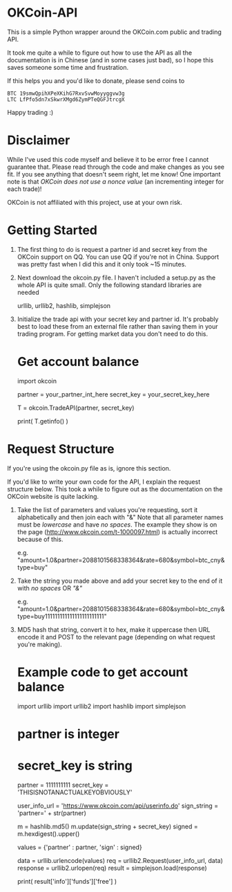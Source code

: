 OKCoin-API
==========

This is a simple Python wrapper around the OKCoin.com public and trading API.

It took me quite a while to figure out how to use the API as all the documentation
is in Chinese (and in some cases just bad), so I hope this saves someone some time and frustration.

If this helps you and you'd like to donate, please send coins to

    BTC 19smwQpihXPeXKihG7RxvSvwMoyyggvw3g
    LTC LfPfo5dn7xSkwrXMgd6ZymPTeQGFJtrcgX
    
Happy trading :)

Disclaimer
==========

While I've used this code myself and believe it to be error free I cannot guarantee that.  Please read through the code and make changes as you see fit. If you see anything that doesn't seem right, let me know! One important note is that _OKCoin does not use a nonce value_ (an incrementing integer for each trade)!

OKCoin is not affiliated with this project, use at your own risk.

Getting Started
==========

1. The first thing to do is request a partner id and secret key from the OKCoin support on QQ.  You can use QQ if you're not in China.  Support was pretty fast when I did this and it only took ~15 minutes.

2. Next download the okcoin.py file. I haven't included a setup.py as the whole API is quite small.  Only the following standard libraries are needed

    urllib, urllib2, hashlib, simplejson
  
3. Initialize the trade api with your secret key and partner id.  It's probably best to load these from an external file rather than saving them in your trading program.  For getting market data you don't need to do this.

    # Get account balance
  
    import okcoin
  
    partner = your_partner_int_here
    secret_key = your_secret_key_here
  
    T = okcoin.TradeAPI(partner, secret_key)
  
    print( T.getinfo() )
  

Request Structure
==========

If you're using the okcoin.py file as is, ignore this section.

If you'd like to write your own code for the API, I explain the request structure below.  This took a while to figure out as the documentation on the OKCoin website is quite lacking.

1. Take the list of parameters and values you're requesting, sort it alphabetically and then join each with "&"
Note that all parameter names must be _lowercase_ and have _no spaces_.  The example they show is on the page (http://www.okcoin.com/t-1000097.html) is actually incorrect because of this.

    e.g. "amount=1.0&partner=2088101568338364&rate=680&symbol=btc_cny&type=buy"

2. Take the string you made above and add your secret key to the end of it with *no spaces* OR *"&"*

    e.g. "amount=1.0&partner=2088101568338364&rate=680&symbol=btc_cny&type=buy111111111111111111111111"
    
3. MD5 hash that string, convert it to hex, make it uppercase then URL encode it and POST to the relevant page (depending on what request you're making).


    # Example code to get account balance
    
    import urllib
    import urllib2
    import hashlib
    import simplejson
     
    # partner is integer
    # secret_key is string
     
    partner = 1111111111
    secret_key = 'THISISNOTANACTUALKEYOBVIOUSLY'
     
    user_info_url = 'https://www.okcoin.com/api/userinfo.do'
    sign_string = 'partner=' + str(partner)
     
    m = hashlib.md5()
    m.update(sign_string + secret_key)
    signed = m.hexdigest().upper()
     
    values = {'partner' : partner,
              'sign' : signed}
     
    data = urllib.urlencode(values)
    req = urllib2.Request(user_info_url, data)
    response = urllib2.urlopen(req)
    result = simplejson.load(response)
     
    print( result['info']['funds']['free'] )
    
    




